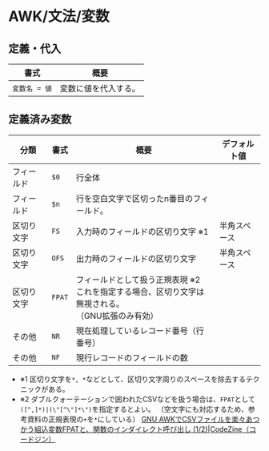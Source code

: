 # AWK/文法/変数

## 定義・代入

| 書式          | 概要                 |
| ------------- | -------------------- |
| `変数名 = 値` | 変数に値を代入する。 |

## 定義済み変数

| 分類       | 書式   | 概要                                                         | デフォルト値 |
| ---------- | ------ | ------------------------------------------------------------ | ------------ |
| フィールド | `$0`   | 行全体                                                       |              |
| フィールド | `$n`   | 行を空白文字で区切ったn番目のフィールド。                    |              |
| 区切り文字 | `FS`   | 入力時のフィールドの区切り文字 ※1                            | 半角スペース |
| 区切り文字 | `OFS`  | 出力時のフィールドの区切り文字                               | 半角スペース |
| 区切り文字 | `FPAT` | フィールドとして扱う正規表現 ※2<br />これを指定する場合、区切り文字は無視される。<br />（GNU拡張のみ有効） |              |
| その他     | `NR`   | 現在処理しているレコード番号（行番号）                       |              |
| その他     | `NF`   | 現行レコードのフィールドの数                                 |              |

- ※1 区切り文字を`*, *`などとして、区切り文字周りのスペースを除去するテクニックがある。
- ※2 ダブルクォーテーションで囲われたCSVなどを扱う場合は、`FPAT`として`([^,]*)|(\"[^\"]*\")`を指定するとよい。
  （空文字にも対応するため、参考資料の正規表現の`+`を`*`にしている）
  [GNU AWKでCSVファイルを楽々あつかう組込変数FPATと、関数のインダイレクト呼び出し (1/2)|CodeZine（コードジン）](https://codezine.jp/article/detail/8323)
